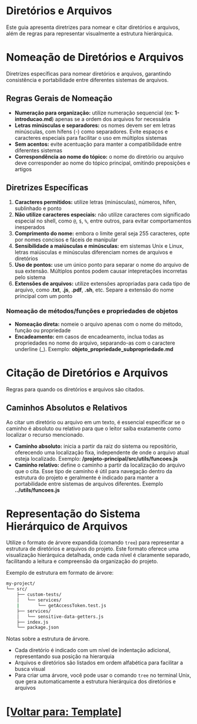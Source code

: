 # Diretórios e Arquivos

Este guia apresenta diretrizes para nomear e citar diretórios e arquivos, além de regras para representar visualmente a estrutura hierárquica.

# Nomeação de Diretórios e Arquivos

Diretrizes específicas para nomear diretórios e arquivos, garantindo consistência e portabilidade entre diferentes sistemas de arquivos.

## Regras Gerais de Nomeação

- **Numeração para organização:** utilize numeração sequencial (ex: **1-introducao.md**) apenas se a ordem dos arquivos for necessária
- **Letras minúsculas e separadores:** os nomes devem ser em letras minúsculas, com hífens (-) como separadores. Evite espaços e caracteres especiais para facilitar o uso em múltiplos sistemas
- **Sem acentos:** evite acentuação para manter a compatibilidade entre diferentes sistemas
- **Correspondência ao nome do tópico:** o nome do diretório ou arquivo deve corresponder ao nome do tópico principal, omitindo preposições e artigos

## Diretrizes Específicas

1. **Caracteres permitidos:** utilize letras (minúsculas), números, hífen, sublinhado e ponto
2. **Não utilize caracteres especiais:** não utilize caracteres com significado especial no shell, como `@`, `$`, `%`, entre outros, para evitar comportamentos inesperados
3. **Comprimento do nome:** embora o limite geral seja 255 caracteres, opte por nomes concisos e fáceis de manipular
4. **Sensibilidade a maiúsculas e minúsculas:** em sistemas Unix e Linux, letras maiúsculas e minúsculas diferenciam nomes de arquivos e diretórios
5. **Uso de pontos:** use um único ponto para separar o nome do arquivo de sua extensão. Múltiplos pontos podem causar intepretações incorretas pelo sistema
6. **Extensões de arquivos:** utilize extensões apropriadas para cada tipo de arquivo, como **.txt**, **.js**, **.pdf**, **.sh**, etc. Separe a extensão do nome principal com um ponto

### Nomeação de métodos/funções e propriedades de objetos

- **Nomeação direta:** nomeie o arquivo apenas com o nome do método, função ou propriedade
- **Encadeamento:** em casos de encadeamento, inclua todas as propriedades no nome do arquivo, separando-as com o caractere underline (_). Exemplo: **objeto_propriedade_subpropriedade.md**

# Citação de Diretórios e Arquivos

Regras para quando os diretórios e arquivos são citados.

## Caminhos Absolutos e Relativos

Ao citar um diretório ou arquivo em um texto, é essencial especificar se o caminho é absoluto ou relativo para que o leitor saiba exatamente como localizar o recurso mencionado.

- **Caminho absoluto:** inicia a partir da raiz do sistema ou repositório, oferecendo uma localização fixa, independente de onde o arquivo atual esteja localizado. Exemplo: **/projeto-principal/src/utils/funcoes.js**
- **Caminho relativo:** define o caminho a partir da localização do arquivo que o cita. Esse tipo de caminho é útil para navegação dentro da estrutura do projeto e geralmente é indicado para manter a portabilidade entre sistemas de arquivos diferentes. Exemplo **../utils/funcoes.js**

# Representação do Sistema Hierárquico de Arquivos

Utilize o formato de árvore expandida (comando `tree`) para representar a estrutura de diretórios e arquivos do projeto. Este formato oferece uma visualização hierárquica detalhada, onde cada nível é claramente separado, facilitando a leitura e compreensão da organização do projeto.

Exemplo de estrutura em formato de árvore:

```Bash
my-project/
└── src/
    ├── custom-tests/
    │   └── services/
    |       └── getAccessToken.test.js
    ├── services/
    │   └── sensitive-data-getters.js
    ├── index.js
    └── package.json
```

Notas sobre a estrutura de árvore.

- Cada diretório é indicado com um nível de indentação adicional, representando sua posição na hierarquia
- Arquivos e diretórios são listados em ordem alfabética para facilitar a busca visual
- Para criar uma árvore, você pode usar o comando `tree` no terminal Unix, que gera automaticamente a estrutura hierárquica dos diretórios e arquivos

# [[Voltar para: Template]](./1-template.md)